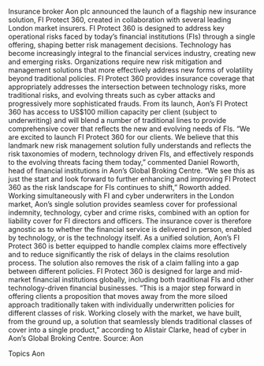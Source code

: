 Insurance broker Aon plc announced the launch of a flagship new insurance solution, FI Protect 360, created in collaboration with several leading London market insurers.
FI Protect 360 is designed to address key operational risks faced by today’s financial institutions (FIs) through a single offering, shaping better risk management decisions.
Technology has become increasingly integral to the financial services industry, creating new and emerging risks. Organizations require new risk mitigation and management solutions that more effectively address new forms of volatility beyond traditional policies. FI Protect 360 provides insurance coverage that appropriately addresses the intersection between technology risks, more traditional risks, and evolving threats such as cyber attacks and progressively more sophisticated frauds.
From its launch, Aon’s FI Protect 360 has access to US$100 million capacity per client (subject to underwriting) and will blend a number of traditional lines to provide comprehensive cover that reflects the new and evolving needs of FIs.
“We are excited to launch FI Protect 360 for our clients. We believe that this landmark new risk management solution fully understands and reflects the risk taxonomies of modern, technology driven FIs, and effectively responds to the evolving threats facing them today,” commented Daniel Roworth, head of financial institutions in Aon’s Global Broking Centre.
“We see this as just the start and look forward to further enhancing and improving FI Protect 360 as the risk landscape for FIs continues to shift,” Roworth added.
Working simultaneously with FI and cyber underwriters in the London market, Aon’s single solution provides seamless cover for professional indemnity, technology, cyber and crime risks, combined with an option for liability cover for FI directors and officers. The insurance cover is therefore agnostic as to whether the financial service is delivered in person, enabled by technology, or is the technology itself.
As a unified solution, Aon’s FI Protect 360 is better equipped to handle complex claims more effectively and to reduce significantly the risk of delays in the claims resolution process. The solution also removes the risk of a claim falling into a gap between different policies.
FI Protect 360 is designed for large and mid-market financial institutions globally, including both traditional FIs and other technology-driven financial businesses.
“This is a major step forward in offering clients a proposition that moves away from the more siloed approach traditionally taken with individually underwritten policies for different classes of risk. Working closely with the market, we have built, from the ground up, a solution that seamlessly blends traditional classes of cover into a single product,” according to Alistair Clarke, head of cyber in Aon’s Global Broking Centre.
Source: Aon

Topics
Aon
